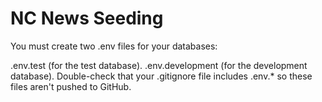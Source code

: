# NC News Seeding

You must create two .env files for your databases:

.env.test (for the test database).
.env.development (for the development database).
Double-check that your .gitignore file includes .env.* so these files aren't pushed to GitHub.


